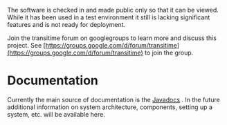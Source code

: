 The software is checked in and made public only so that it can be viewed. While it has been used in a test environment it still is lacking significant features and is not ready for deployment.

Join the transitime forum on googlegroups to learn more and discuss this project. See [https://groups.google.com/d/forum/transitime](https://groups.google.com/d/forum/transitime) to join the group.

# Documentation
Currently the main source of documentation is the [Javadocs](javadocs) . In the future additional information on system architecture, components, setting up a system, etc. will be available here.
